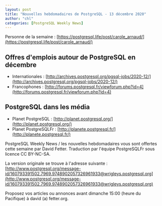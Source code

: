 ```yaml
---
layout: post
title: "Nouvelles hebdomadaires de PostgreSQL - 13 décembre 2020"
author: "chl"
categories: [PostgreSQL Weekly News]
---
```


Personne de la semaine : [https://postgresql.life/post/carole_arnaud/](https://postgresql.life/post/carole_arnaud/)

## Offres d'emplois autour de PostgreSQL en décembre

- Internationales : [http://archives.postgresql.org/pgsql-jobs/2020-12/](http://archives.postgresql.org/pgsql-jobs/2020-12/)
- Francophones : [http://forums.postgresql.fr/viewforum.php?id=4](http://forums.postgresql.fr/viewforum.php?id=4)

<!--more-->

## PostgreSQL dans les média

- Planet PostgreSQL : [http://planet.postgresql.org/](http://planet.postgresql.org/)
- Planet PostgreSQLFr : [http://planete.postgresql.fr/](http://planete.postgresql.fr/)

PostgreSQL Weekly News / les nouvelles hebdomadaires vous sont offertes cette semaine par David Fetter. Traduction par l'équipe PostgreSQLFr sous licence CC BY-NC-SA.


La version originale se trouve à l'adresse suivante :
[http://www.postgresql.org/message-id/160793391502.7969.9748902057326961933@wrigleys.postgresql.org](http://www.postgresql.org/message-id/160793391502.7969.9748902057326961933@wrigleys.postgresql.org)

Proposez vos articles ou annonces avant dimanche 15:00 (heure du Pacifique) à david (a) fetter.org.

